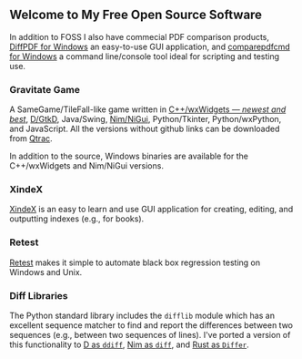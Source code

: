 ## Welcome to My Free Open Source Software

In addition to FOSS I also have commecial PDF comparison products, [DiffPDF for Windows](https://www.qtrac.eu/diffpdf.html) an easy-to-use GUI application, and [comparepdfcmd for Windows](https://www.qtrac.eu/comparepdfcmd.html) a command line/console tool ideal for scripting and testing use.

### Gravitate Game

A SameGame/TileFall-like game written in
[C++/wxWidgets — *newest and best*](https://github.com/mark-summerfield/gravitate-wx),
[D/GtkD](https://github.com/mark-summerfield/gravitate-d),
Java/Swing,
[Nim/NiGui](https://github.com/mark-summerfield/gravitate-nim),
Python/Tkinter,
Python/wxPython,
and JavaScript.
All the versions without github links can be downloaded from [Qtrac](http://www.qtrac.eu/gravitate.html).

In addition to the source, Windows binaries are available for the C++/wxWidgets and Nim/NiGui versions.

### XindeX

[XindeX](https://github.com/mark-summerfield/xindex) is an easy to learn and use GUI application for creating, editing, and outputting indexes (e.g., for books).

### Retest

[Retest](https://www.qtrac.eu/retest.html) makes it simple to automate black box regression testing on Windows and Unix.

### Diff Libraries

The Python standard library includes the `difflib` module which has an excellent sequence matcher to find and report the differences between two sequences (e.g., between two sequences of lines). I've ported a version of this functionality to
[D as `ddiff`](https://github.com/mark-summerfield/ddiff),
[Nim as `diff`](https://github.com/mark-summerfield/diff), and
[Rust as `Differ`](https://github.com/mark-summerfield/differ).
